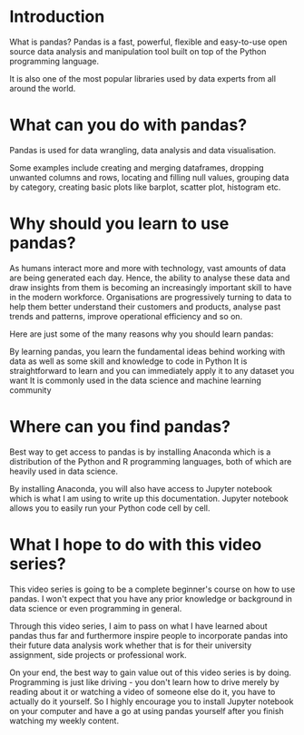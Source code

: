 # Introduction
What is pandas?
Pandas is a fast, powerful, flexible and easy-to-use open source data analysis and manipulation tool built on top of the Python programming language.

It is also one of the most popular libraries used by data experts from all around the world.

# What can you do with pandas?
Pandas is used for data wrangling, data analysis and data visualisation.

Some examples include creating and merging dataframes, dropping unwanted columns and rows, locating and filling null values, grouping data by category, creating basic plots like barplot, scatter plot, histogram etc.

# Why should you learn to use pandas?
As humans interact more and more with technology, vast amounts of data are being generated each day. Hence, the ability to analyse these data and draw insights from them is becoming an increasingly important skill to have in the modern workforce. Organisations are progressively turning to data to help them better understand their customers and products, analyse past trends and patterns, improve operational efficiency and so on.

Here are just some of the many reasons why you should learn pandas:

By learning pandas, you learn the fundamental ideas behind working with data as well as some skill and knowledge to code in Python
It is straightforward to learn and you can immediately apply it to any dataset you want
It is commonly used in the data science and machine learning community
# Where can you find pandas?
Best way to get access to pandas is by installing Anaconda which is a distribution of the Python and R programming languages, both of which are heavily used in data science.

By installing Anaconda, you will also have access to Jupyter notebook which is what I am using to write up this documentation. Jupyter notebook allows you to easily run your Python code cell by cell.

# What I hope to do with this video series?
This video series is going to be a complete beginner's course on how to use pandas. I won't expect that you have any prior knowledge or background in data science or even programming in general.

Through this video series, I aim to pass on what I have learned about pandas thus far and furthermore inspire people to incorporate pandas into their future data analysis work whether that is for their university assignment, side projects or professional work.

On your end, the best way to gain value out of this video series is by doing. Programming is just like driving - you don't learn how to drive merely by reading about it or watching a video of someone else do it, you have to actually do it yourself. So I highly encourage you to install Jupyter notebook on your computer and have a go at using pandas yourself after you finish watching my weekly content.